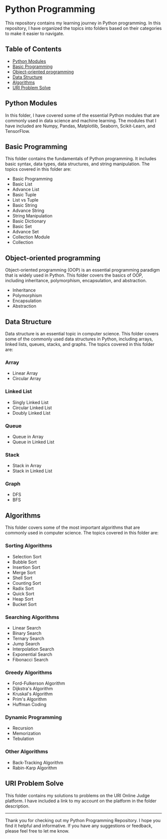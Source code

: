 # Python Programming

This repository contains my learning journey in Python programming. In this repository, I have organized the topics into folders based on their categories to make it easier to navigate.

## Table of Contents

- [Python Modules](#python-modules)
- [Basic Programming](#basic-programming)
- [Object-oriented programming](#object-oriented-programming)
- [Data Structure](#data-structure)
- [Algorithms](#algorithms)
- [URI Problem Solve](#uri-problem-solve)

## Python Modules

In this folder, I have covered some of the essential Python modules that are commonly used in data science and machine learning. The modules that I have included are Numpy, Pandas, Matplotlib, Seaborn, Scikit-Learn, and TensorFlow.

## Basic Programming

This folder contains the fundamentals of Python programming. It includes basic syntax, data types, data structures, and string manipulation. The topics covered in this folder are:

- Basic Programming
- Basic List
- Advance List
- Basic Tuple
- List vs Tuple
- Basic String
- Advance String
- String Manipulation
- Basic Dictionary
- Basic Set
- Advance Set
- Collection Module
- Collection

## Object-oriented programming

Object-oriented programming (OOP) is an essential programming paradigm that is widely used in Python. This folder covers the basics of OOP, including inheritance, polymorphism, encapsulation, and abstraction.

- Inheritance
- Polymorphism
- Encapsulation
- Abstraction

## Data Structure

Data structure is an essential topic in computer science. This folder covers some of the commonly used data structures in Python, including arrays, linked lists, queues, stacks, and graphs. The topics covered in this folder are:

### Array

- Linear Array
- Circular Array

### Linked List

- Singly Linked List
- Circular Linked List
- Doubly Linked List

### Queue

- Queue in Array
- Queue in Linked List

### Stack

- Stack in Array
- Stack in Linked List

### Graph

- DFS
- BFS

## Algorithms

This folder covers some of the most important algorithms that are commonly used in computer science. The topics covered in this folder are:

### Sorting Algorithms

- Selection Sort
- Bubble Sort
- Insertion Sort
- Merge Sort
- Shell Sort
- Counting Sort
- Radix Sort
- Quick Sort
- Heap Sort
- Bucket Sort

### Searching Algorithms

- Linear Search
- Binary Search
- Ternary Search
- Jump Search
- Interpolation Search
- Exponential Search
- Fibonacci Search

### Greedy Algorithms

- Ford-Fulkerson Algorithm
- Dijkstra's Algorithm
- Kruskal's Algorithm
- Prim's Algorithm
- Huffman Coding

### Dynamic Programming

- Recursion
- Memorization
- Tebulation

### Other Algorithms

- Back-Tracking Algorithm
- Rabin-Karp Algorithm

## URI Problem Solve

This folder contains my solutions to problems on the URI Online Judge platform. I have included a link to my account on the platform in the folder description.

---

Thank you for checking out my Python Programming Repository. I hope you find it helpful and informative. If you have any suggestions or feedback, please feel free to let me know.
